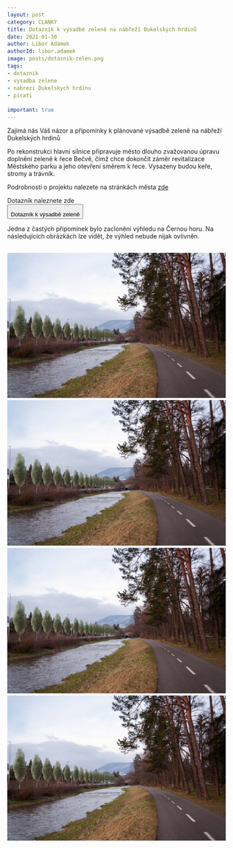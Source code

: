```yaml
---
layout: post
category: CLANKY
title: Dotazník k výsadbě zeleně na nábřeží Dukelských hrdinů
date: 2021-01-30
author: Libor Adámek
authorId: libor.adamek
image: posts/dotaznik-zelen.png  
tags: 
- dotaznik
- vysadba zelene
- nabrezi Dukelskych hrdinu
- pirati

important: true
---
```

Zajímá nás Váš názor a připomínky k plánované výsadbě zeleně na nábřeží Dukelských hrdinů

Po rekonstrukci hlavní silnice připravuje město dlouho zvažovanou úpravu doplnění zeleně k řece Bečvě, čímž chce dokončit záměr revitalizace Městského parku a jeho otevření směrem k řece. Vysazeny budou keře, stromy a trávník.

Podrobnosti o projektu nalezete na stránkách města [zde](https://www.roznov.cz/nabrezi-dukelskych-hrdinu-vysadba-zelene/d-30021)



Dotazník naleznete zde <br>
<a href="https://forms.gle/8n7w6HSz5miibRqz6">
 <button class="btn ">
  <div class="btn__body ">Dotazník k výsadbě zeleně</div>
</button>
</a>

Jedna z častých připomínek bylo zaclonění výhledu na Černou horu. Na následujících obrázkách lze vidět, že výhled nebude nijak ovlivněn.

![vyhled1](assets/img/posts/vyhled1.jpg)
![vyhled2](assets/img/posts/vyhled1.jpg)
![vyhled3](assets/img/posts/vyhled1.jpg)
![vyhled4](assets/img/posts/vyhled1.jpg)
---
